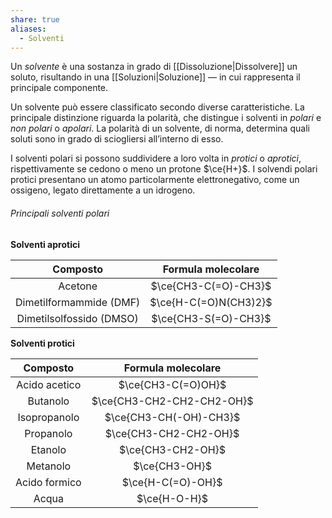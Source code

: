 ```yaml
---
share: true
aliases:
  - Solventi
---
```

Un *solvente* è una sostanza in grado di [[Dissoluzione|Dissolvere]] un soluto, risultando in una [[Soluzioni|Soluzione]] — in cui rappresenta il principale componente.

Un solvente può essere classificato secondo diverse caratteristiche. La principale distinzione riguarda la polarità, che distingue i solventi in *polari* e *non polari* o *apolari*.
La polarità di un solvente, di norma, determina quali soluti sono in grado di sciogliersi all’interno di esso.

I solventi polari si possono suddividere a loro volta in *protici* o *aprotici*, rispettivamente se cedono o meno un protone $\ce{H+}$. I solvendi polari protici presentano un atomo particolarmente elettronegativo, come un ossigeno, legato direttamente a un idrogeno.

###### Principali solventi polari

**Solventi aprotici**

|         Composto         |  Formula molecolare   |
|:------------------------:|:---------------------:|
|         Acetone          | $\ce{CH3-C(=O)-CH3}$  |
| Dimetilformammide (DMF)  | $\ce{H-C(=O)N(CH3)2}$ |
| Dimetilsolfossido (DMSO) | $\ce{CH3-S(=O)-CH3}$  |

**Solventi protici**

|   Composto    |    Formula molecolare     |
|:-------------:|:-------------------------:|
| Acido acetico |    $\ce{CH3-C(=O)OH}$     |
|   Butanolo    | $\ce{CH3-CH2-CH2-CH2-OH}$ |
| Isopropanolo  |  $\ce{CH3-CH(-OH)-CH3}$   |
|   Propanolo   |   $\ce{CH3-CH2-CH2-OH}$   |
|    Etanolo    |     $\ce{CH3-CH2-OH}$     |
|   Metanolo    |       $\ce{CH3-OH}$       |
| Acido formico |     $\ce{H-C(=O)-OH}$     |
|     Acqua     |       $\ce{H-O-H}$        |